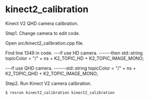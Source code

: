 # kinect2_calibration
Kinect V2 QHD camera calibration.

Step1. Change camera to edit code.

Open src/kinect2_calibration.cpp file.

Find line 1349 in code.
---if use HD camera.
------then std::string topicColor = "/" + ns + K2_TOPIC_HD + K2_TOPIC_IMAGE_MONO;

---if use QHD camera.
------std::string topicColor = "/" + ns + K2_TOPIC_QHD + K2_TOPIC_IMAGE_MONO;

Step2. Run Kinect V2 camera calibration.
``` bash
$ rosrun kinect2_calibration kinect2_calibration
```
